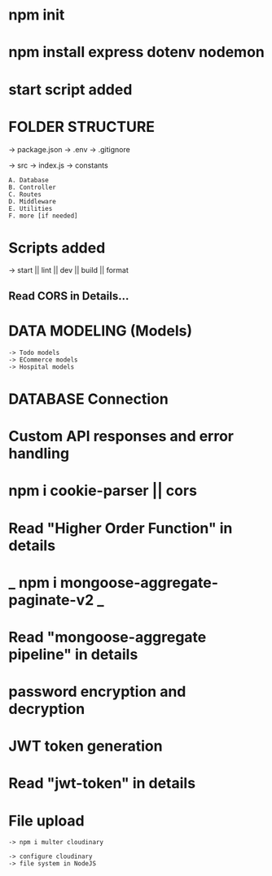 # npm init

# npm install express dotenv nodemon

# start script added

# FOLDER STRUCTURE

-> package.json
-> .env
-> .gitignore

-> src
-> index.js
-> constants

    A. Database
    B. Controller
    C. Routes
    D. Middleware
    E. Utilities
    F. more [if needed]

# Scripts added

-> start || lint || dev || build || format

## Read CORS in Details...

# DATA MODELING (Models)

    -> Todo models
    -> ECommerce models
    -> Hospital models

# DATABASE Connection

# Custom API responses and error handling

# npm i cookie-parser || cors

# Read "Higher Order Function" in details

# **_ npm i mongoose-aggregate-paginate-v2 _**

# Read "mongoose-aggregate pipeline" in details

# password encryption and decryption

# JWT token generation

# Read "jwt-token" in details

# File upload

    -> npm i multer cloudinary

    -> configure cloudinary
    -> file system in NodeJS
